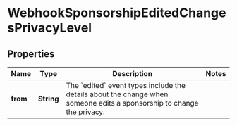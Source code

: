 

# WebhookSponsorshipEditedChangesPrivacyLevel


## Properties

| Name | Type | Description | Notes |
|------------ | ------------- | ------------- | -------------|
|**from** | **String** | The &#x60;edited&#x60; event types include the details about the change when someone edits a sponsorship to change the privacy. |  |



